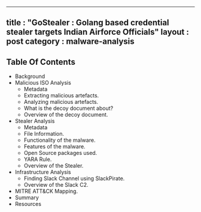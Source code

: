 ---
title : "GoStealer : Golang based credential stealer targets Indian Airforce Officials"
layout : post
category : malware-analysis
----

## Table Of Contents

- Background
- Malicious ISO Analysis
    - Metadata 
    - Extracting malicious artefacts.
    - Analyzing malicious artefacts.
    - What is the decoy document about?
    - Overview of the decoy document.
- Stealer Analysis
    - Metadata
    - File Information.
    - Functionality of the malware.
    - Features of the malware.
    - Open Source packages used.
    - YARA Rule.
    - Overview of the Stealer.
 - Infrastructure Analysis 
    - Finding Slack Channel using SlackPirate.
    - Overview of the Slack C2.
 - MITRE ATT&CK Mapping.
 - Summary
 - Resources


